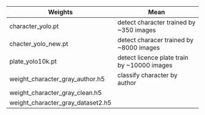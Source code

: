 | **Weights**                       | **Mean**                                    |
|-----------------------------------|---------------------------------------------|
| character_yolo.pt                 | detect character trained by ~350 images     |
| chacter_yolo_new.pt               | detect characer trained by ~8000 images     |
| plate_yolo10k.pt                  | detect licence plate train by ~10000 images |
| weight_character_gray_author.h5   | classify character by author                |
| weight_character_gray_clean.h5    | |
| weight_character_gray_dataset2.h5 | |
